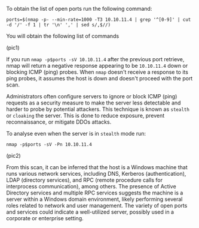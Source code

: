 To obtain the list of open ports run the following command:

```
ports=$(nmap -p- --min-rate=1000 -T3 10.10.11.4 | grep '^[0-9]' | cut -d '/' -f 1 | tr '\n' ',' | sed s/,$//)
```

You will obtain the following list of commands

(pic1)

If you run `nmap -p$ports -sV 10.10.11.4` after the previous port retrieve, nmap will return a negative response appearing to be `10.10.11.4` down or blocking ICMP (ping) probes. When `nmap` doesn't receive a response to its ping probes, it assumes the host is down and doesn't proceed with the port scan.

Administrators often configure servers to ignore or block ICMP (ping) requests as a security measure to make the server less detectable and harder to probe by potential attackers. This technique is known as `stealth` or `cloaking` the server. This is done to reduce exposure, prevent reconnaissance, or mitigate DDOs attacks.

To analyse even when the server is in `stealth` mode run:

```
nmap -p$ports -sV -Pn 10.10.11.4
```

(pic2)

From this scan, it can be inferred that the host is a Windows machine that runs various network services, including DNS, Kerberos (authentication), LDAP (directory services), and RPC (remote procedure calls for interprocess communication), among others. The presence of Active Directory services and multiple RPC services suggests the machine is a server within a Windows domain environment, likely performing several roles related to network and user management. The variety of open ports and services could indicate a well-utilized server, possibly used in a corporate or enterprise setting.
